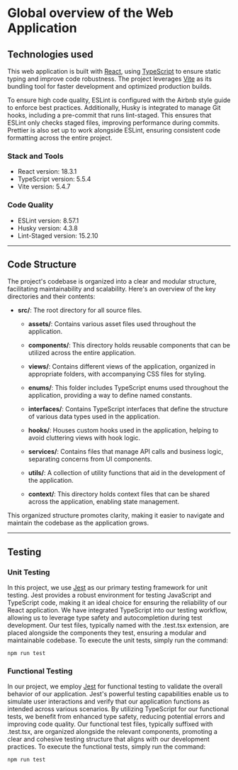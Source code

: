 # Global overview of the Web Application

## Technologies used

This web application is built with [React](https://react.dev/), using [TypeScript](https://www.typescriptlang.org/) to ensure static typing and improve code robustness. The project leverages [Vite](https://vitejs.dev/) as its bundling tool for faster development and optimized production builds.

To ensure high code quality, ESLint is configured with the Airbnb style guide to enforce best practices. Additionally, Husky is integrated to manage Git hooks, including a pre-commit that runs lint-staged. This ensures that ESLint only checks staged files, improving performance during commits. Prettier is also set up to work alongside ESLint, ensuring consistent code formatting across the entire project.

### Stack and Tools

- React version: 18.3.1
- TypeScript version: 5.5.4
- Vite version: 5.4.7

### Code Quality

- ESLint version: 8.57.1
- Husky version: 4.3.8
- Lint-Staged version: 15.2.10

---

## Code Structure

The project's codebase is organized into a clear and modular structure, facilitating maintainability and scalability. Here's an overview of the key directories and their contents:

- **src/**: The root directory for all source files.

  - **assets/**: Contains various asset files used throughout the application.

  - **components/**: This directory holds reusable components that can be utilized across the entire application.

  - **views/**: Contains different views of the application, organized in appropriate folders, with accompanying CSS files for styling.

  - **enums/**: This folder includes TypeScript enums used throughout the application, providing a way to define named constants.

  - **interfaces/**: Contains TypeScript interfaces that define the structure of various data types used in the application.

  - **hooks/**: Houses custom hooks used in the application, helping to avoid cluttering views with hook logic.

  - **services/**: Contains files that manage API calls and business logic, separating concerns from UI components.

  - **utils/**: A collection of utility functions that aid in the development of the application.

  - **context/**: This directory holds context files that can be shared across the application, enabling state management.

This organized structure promotes clarity, making it easier to navigate and maintain the codebase as the application grows.

---

## Testing

### Unit Testing

In this project, we use [Jest](https://jestjs.io/) as our primary testing framework for unit testing. Jest provides a robust environment for testing JavaScript and TypeScript code, making it an ideal choice for ensuring the reliability of our React application. We have integrated TypeScript into our testing workflow, allowing us to leverage type safety and autocompletion during test development. Our test files, typically named with the .test.tsx extension, are placed alongside the components they test, ensuring a modular and maintainable codebase.
To execute the unit tests, simply run the command:

```
npm run test
```

### Functional Testing

In our project, we employ [Jest](https://jestjs.io/) for functional testing to validate the overall behavior of our application. Jest's powerful testing capabilities enable us to simulate user interactions and verify that our application functions as intended across various scenarios. By utilizing TypeScript for our functional tests, we benefit from enhanced type safety, reducing potential errors and improving code quality. Our functional test files, typically suffixed with .test.tsx, are organized alongside the relevant components, promoting a clear and cohesive testing structure that aligns with our development practices.
To execute the functional tests, simply run the command:

```
npm run test
```
